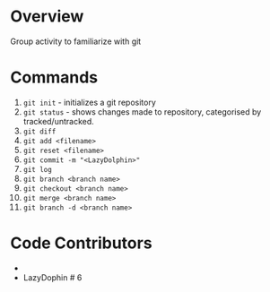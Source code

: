 
# Overview
Group activity to familiarize with git

# Commands
1. `git init` - initializes a git repository
2. `git status` - shows changes made to repository, categorised by tracked/untracked.
3. `git diff`
4. `git add <filename>` 
5. `git reset <filename>`
6. `git commit -m "<LazyDolphin>"`
7. `git log`
8. `git branch <branch name>`
9. `git checkout <branch name>`
10. `git merge <branch name>`
11. `git branch -d <branch name>`

# Code Contributors
- <alias of developer>
- LazyDophin # 6

